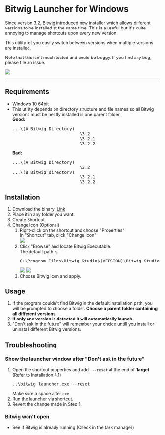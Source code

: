 # Bitwig Launcher for Windows
Since version 3.2, Bitwig introduced new installer which allows different versions to be installed at the same time. This is a useful but it's quite annoying to manage shortcuts upon every new version.

This utility let you easily switch between versions when multiple versions are installed. 

Note that this isn't much tested and could be buggy. If you find any bug, please file an issue.

![](https://i.imgur.com/Os652gM.png)

---
## Requirements
* Windows 10 64bit
* This utility depends on directory structure and file names so all Bitwig versions must be neatly installed in one parent folder. <br>
    <b>Good:</b>
    <pre>...\(A Bitwig Directory)
                            \3.2
                            \3.2.1
                            \3.2.2</pre>
    <b>Bad:</b>
    <pre>...\(A Bitwig Directory)
                            \3.2 <br>...\(B Bitwig directory)                   
                            \3.2.1
                            \3.2.2</pre>

## Installation
1. Download the binary: [Link](https://github.com/lokanchung/BitwigLauncher/releases/)
1. Place it in any folder you want.
1. Create Shortcut.
1. <a name="Installation41"></a>Change Icon (Optional)
    1. Right-click on the shortcut and choose "Properties"<br>
    In "Shortcut" tab, click "Change Icon" <br>
    ![](https://i.imgur.com/kbJESHp.png)
    1. Click "Browse" and locate Bitwig Executable. <br>
    The default path is <pre>C:\Program Files\Bitwig Studio\$(VERSION)\Bitwig Studio.exe</pre>
    ![](https://i.imgur.com/8MByrCn.png) ![](https://i.imgur.com/uynXkik.png) <br>
    1. Choose Bitwig icon and apply.

## Usage
1. If the program couldn't find Bitwig in the default installation path, you will be prompted to choose a folder. <b>Choose a parent folder containing all different versions.</b>
2. <b>If only one version is detected it will automatically launch.</b>
3. "Don't ask in the future" will remember your choice untill you install or uninstall different Bitwig versions.

## Troubleshooting
### Show the launcher window after "Don't ask in the future"
1. Open the shortcut properties and add <code> --reset</code>  at the end of <b>Target</b> (Refer to [Installation.4.1](#Installation41))
    <pre>..\bitwig_launcher.exe --reset</pre>
    Make sure a space after <code>exe</code>
2. Run the launcher via shortcut.
3. Revert the change made in Step 1.

### Bitwig won't open
* See if Bitwig is already running (Check in the task manager)